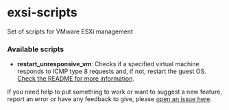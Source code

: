 # exsi-scripts
Set of scripts for VMware ESXi management


### Available scripts
 - **restart_unresponsive_vm**:
Checks if a specified virtual machine responds to ICMP type 8 requests and, if not, restart the guest OS. [Check the README for more information](https://github.com/sergioamorim/vm-esxi/tree/master/restart_unresponsive_vm).

If you need help to put something to work or want to suggest a new feature, report an error or have any feedback to give, please [open an issue here](https://github.com/sergioamorim/exsi-scripts/issues).
